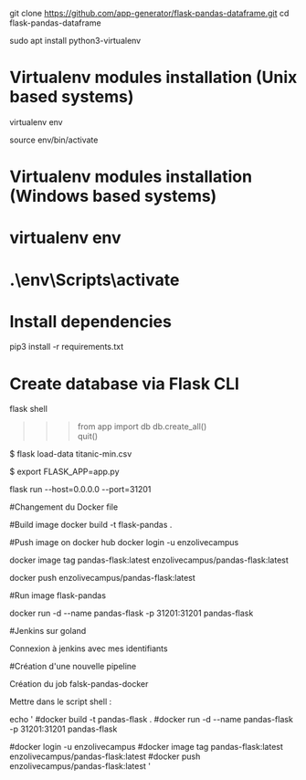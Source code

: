 git clone https://github.com/app-generator/flask-pandas-dataframe.git
cd flask-pandas-dataframe

sudo apt install python3-virtualenv
 # Virtualenv modules installation (Unix based systems)
 virtualenv env 

 source env/bin/activate 
 # Virtualenv modules installation (Windows based systems)
 # virtualenv env
 # .\env\Scripts\activate

 # Install dependencies
 pip3 install -r requirements.txt

 # Create database via Flask CLI
 flask shell
>>> from app import db
>>> db.create_all()  
>>> quit()            

$ flask load-data titanic-min.csv

$ export FLASK_APP=app.py

flask run --host=0.0.0.0 --port=31201

#Changement du Docker file

#Build image
docker build -t flask-pandas .

#Push image on docker hub
docker login -u enzolivecampus

docker image tag pandas-flask:latest enzolivecampus/pandas-flask:latest

docker push enzolivecampus/pandas-flask:latest

#Run image flask-pandas

docker run -d --name pandas-flask -p 31201:31201 pandas-flask

#Jenkins sur goland

Connexion à jenkins avec mes identifiants

#Création d'une nouvelle pipeline 

Création du job falsk-pandas-docker

Mettre dans le script shell :

echo '
#docker build -t pandas-flask .
#docker run -d --name pandas-flask -p 31201:31201 pandas-flask

#docker login -u enzolivecampus
#docker image tag pandas-flask:latest enzolivecampus/pandas-flask:latest
#docker push enzolivecampus/pandas-flask:latest
'







